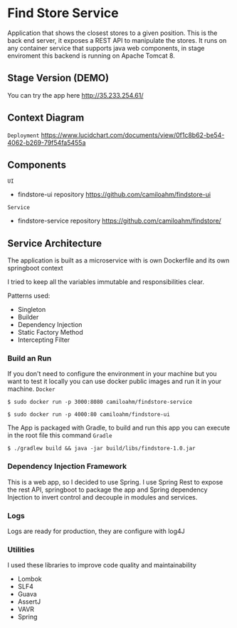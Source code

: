 # Find Store Service

Application that shows the closest stores to a given position. This is the back end server, it exposes a REST API to manipulate the stores. It runs on any container service that supports java web components, in stage enviroment this backend is running on Apache Tomcat 8.

## Stage Version (DEMO)
You can try the app here http://35.233.254.61/

## Context Diagram

`Deployment`
https://www.lucidchart.com/documents/view/0f1c8b62-be54-4062-b269-79f54fa5455a

## Components

`UI`
* findstore-ui repository https://github.com/camiloahm/findstore-ui

`Service`
* findstore-service repository https://github.com/camiloahm/findstore/

## Service Architecture

The application is built as a microservice with is own Dockerfile and its own springboot context

I tried to keep all the variables immutable and responsibilities clear.

Patterns used:
* Singleton
* Builder 
* Dependency Injection
* Static Factory Method
* Intercepting Filter

### Build an Run
If you don't need to configure the environment in your machine but you want to test it locally you can use docker public images and run it in your machine.
`Docker`
```
$ sudo docker run -p 3000:8080 camiloahm/findstore-service 
```
```
$ sudo docker run -p 4000:80 camiloahm/findstore-ui 
```

The App is packaged with Gradle, to build and run this app you can execute in the root file this command
`Gradle`
```
$ ./gradlew build && java -jar build/libs/findstore-1.0.jar 
```

### Dependency Injection Framework

This is a web app, so I decided to use Spring. I use Spring Rest to expose the rest API, springboot to package the app and Spring dependency Injection to invert control and decouple in modules and services.  


### Logs

Logs are ready for production, they are configure with log4J  

### Utilities

I used these libraries to improve code quality and maintainability 

* Lombok
* SLF4
* Guava 
* AssertJ
* VAVR
* Spring
